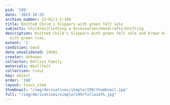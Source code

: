 ```yaml
---
pid: '199'
date: '2023-10-25'
archive_number: 23-01/1-2-100
title: Knitted Child's Slippers with green felt sole
subjects: Children|Clothing & Accessories|Handcrafts|Knitting
description: Knitted Child's Slippers with green felt sole and brown knitted foot
  with green ties.
extent: '1'
condition: Good
date_unvalidated: 1950s
creator: Unknown
collector: Belliss Family
materials: Wool|felt
collection: tinui
key: object
order: '198'
layout: tinui_item
thumbnail: "/img/derivatives/simple/199/thumbnail.jpg"
full: "/img/derivatives/simple/199/fullwidth.jpg"
---
```

